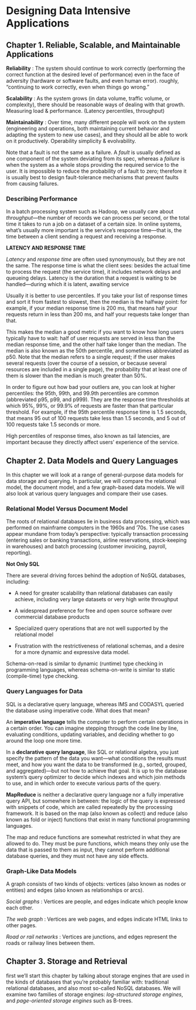 # Designing Data Intensive Applications

## Chapter 1. Reliable, Scalable, and Maintainable Applications


**Reliability**
  : The system should continue to work correctly (performing the correct function at the desired level of performance) even in the face of adversity (hardware or software faults, and even human error).
roughly, “continuing to work correctly, even when things go wrong.”


**Scalability**
  : As the system grows (in data volume, traffic volume, or complexity), there should be reasonable ways of dealing with that growth. Measuring load & performance. (Latency percentiles, throughput)

**Maintainability**
  : Over time, many different people will work on the system (engineering and operations, both maintaining current behavior and adapting the system to new use cases), and they should all be able to work on it productively. Operability simplicity & evolvability.



Note that a fault is not the same as a failure. A *fault* is usually defined as one component of the system deviating from its spec, whereas a *failure* is when the system as a whole stops providing the required service to the user. It is impossible to reduce the probability of a fault to zero; therefore it is usually best to design fault-tolerance mechanisms that prevent faults from causing failures.


### Describing Performance

In a batch processing system such as Hadoop, we usually care about *throughput*—the number of records we can process per second, or the total time it takes to run a job on a dataset of a certain size. In online systems, what’s usually more important is the service’s response time—that is, the time between a client sending a request and receiving a response.



**LATENCY AND RESPONSE TIME**

*Latency* and *response time* are often used synonymously, but they are not the same. The response time is what the client sees: besides the actual time to process the request (the service time), it includes network delays and queueing delays. Latency is the duration that a request is waiting to be handled—during which it is latent, awaiting service

Usually it is better to use percentiles. If you take your list of response times and sort it from fastest to slowest, then the median is the halfway point: for example, if your median response time is 200 ms, that means half your requests return in less than 200 ms, and half your requests take longer than that.

This makes the median a good metric if you want to know how long users typically have to wait: half of user requests are served in less than the median response time, and the other half take longer than the median. The median is also known as the 50th percentile, and sometimes abbreviated as p50. Note that the median refers to a single request; if the user makes several requests (over the course of a session, or because several resources are included in a single page), the probability that at least one of them is slower than the median is much greater than 50%.

In order to figure out how bad your outliers are, you can look at higher percentiles: the 95th, 99th, and 99.9th percentiles are common (abbreviated p95, p99, and p999). They are the response time thresholds at which 95%, 99%, or 99.9% of requests are faster than that particular threshold. For example, if the 95th percentile response time is 1.5 seconds, that means 95 out of 100 requests take less than 1.5 seconds, and 5 out of 100 requests take 1.5 seconds or more.

High percentiles of response times, also known as tail latencies, are important because they directly affect users’ experience of the service.


## Chapter 2. Data Models and Query Languages

In this chapter we will look at a range of general-purpose data models for data storage and querying. In particular, we will compare the relational model, the document model, and a few graph-based data models. We will also look at various query languages and compare their use cases.

### Relational Model Versus Document Model

The roots of relational databases lie in business data processing, which was performed on mainframe computers in the 1960s and ’70s. The use cases appear mundane from today’s perspective: typically transaction processing (entering sales or banking transactions, airline reservations, stock-keeping in warehouses) and batch processing (customer invoicing, payroll, reporting).

**Not Only SQL**

There are several driving forces behind the adoption of NoSQL databases, including:

- A need for greater scalability than relational databases can easily achieve, including very large datasets or very high write throughput

- A widespread preference for free and open source software over commercial database products

- Specialized query operations that are not well supported by the relational model

- Frustration with the restrictiveness of relational schemas, and a desire for a more dynamic and expressive data model.


Schema-on-read is similar to dynamic (runtime) type checking in programming languages, whereas schema-on-write is similar to static (compile-time) type checking. 


### Query Languages for Data

SQL is a declarative query language, whereas IMS and CODASYL queried the database using imperative code. What does that mean?

An **imperative language** tells the computer to perform certain operations in a certain order. You can imagine stepping through the code line by line, evaluating conditions, updating variables, and deciding whether to go around the loop one more time.

In a **declarative query language**, like SQL or relational algebra, you just specify the pattern of the data you want—what conditions the results must meet, and how you want the data to be transformed (e.g., sorted, grouped, and aggregated)—but not how to achieve that goal. It is up to the database system’s query optimizer to decide which indexes and which join methods to use, and in which order to execute various parts of the query.

**MapReduce** is neither a declarative query language nor a fully imperative query API, but somewhere in between: the logic of the query is expressed with snippets of code, which are called repeatedly by the processing framework. It is based on the map (also known as collect) and reduce (also known as fold or inject) functions that exist in many functional programming languages.

The map and reduce functions are somewhat restricted in what they are allowed to do. They must be pure functions, which means they only use the data that is passed to them as input, they cannot perform additional database queries, and they must not have any side effects. 

### Graph-Like Data Models

A graph consists of two kinds of objects: vertices (also known as nodes or entities) and edges (also known as relationships or arcs).

*Social graphs*
: Vertices are people, and edges indicate which people know each other.

*The web graph*
: Vertices are web pages, and edges indicate HTML links to other pages.

*Road or rail networks*
: Vertices are junctions, and edges represent the roads or railway lines between them.


## Chapter 3. Storage and Retrieval

first we’ll start this chapter by talking about storage engines that are used in the kinds of databases that you’re probably familiar with: traditional relational databases, and also most so-called NoSQL databases. We will examine two families of storage engines: *log-structured storage engines*, and *page-oriented storage engines* such as B-trees.


